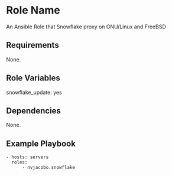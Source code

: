 Role Name
=========

An Ansible Role that Snowflake proxy on GNU/Linux and FreeBSD

Requirements
------------

None.

Role Variables
--------------

   snowflake_update: yes


Dependencies
------------

None.

Example Playbook
----------------

    - hosts: servers
      roles:
          - nvjacobo.snowflake
